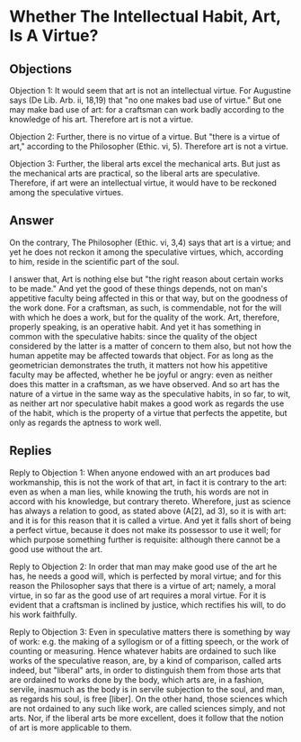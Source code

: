 # Whether The Intellectual Habit, Art, Is A Virtue?

## Objections

Objection 1: It would seem that art is not an intellectual virtue. For Augustine says (De Lib. Arb. ii, 18,19) that "no one makes bad use of virtue." But one may make bad use of art: for a craftsman can work badly according to the knowledge of his art. Therefore art is not a virtue.

Objection 2: Further, there is no virtue of a virtue. But "there is a virtue of art," according to the Philosopher (Ethic. vi, 5). Therefore art is not a virtue.

Objection 3: Further, the liberal arts excel the mechanical arts. But just as the mechanical arts are practical, so the liberal arts are speculative. Therefore, if art were an intellectual virtue, it would have to be reckoned among the speculative virtues.

## Answer

On the contrary, The Philosopher (Ethic. vi, 3,4) says that art is a virtue; and yet he does not reckon it among the speculative virtues, which, according to him, reside in the scientific part of the soul.

I answer that, Art is nothing else but "the right reason about certain works to be made." And yet the good of these things depends, not on man's appetitive faculty being affected in this or that way, but on the goodness of the work done. For a craftsman, as such, is commendable, not for the will with which he does a work, but for the quality of the work. Art, therefore, properly speaking, is an operative habit. And yet it has something in common with the speculative habits: since the quality of the object considered by the latter is a matter of concern to them also, but not how the human appetite may be affected towards that object. For as long as the geometrician demonstrates the truth, it matters not how his appetitive faculty may be affected, whether he be joyful or angry: even as neither does this matter in a craftsman, as we have observed. And so art has the nature of a virtue in the same way as the speculative habits, in so far, to wit, as neither art nor speculative habit makes a good work as regards the use of the habit, which is the property of a virtue that perfects the appetite, but only as regards the aptness to work well.

## Replies

Reply to Objection 1: When anyone endowed with an art produces bad workmanship, this is not the work of that art, in fact it is contrary to the art: even as when a man lies, while knowing the truth, his words are not in accord with his knowledge, but contrary thereto. Wherefore, just as science has always a relation to good, as stated above (A[2], ad 3), so it is with art: and it is for this reason that it is called a virtue. And yet it falls short of being a perfect virtue, because it does not make its possessor to use it well; for which purpose something further is requisite: although there cannot be a good use without the art.

Reply to Objection 2: In order that man may make good use of the art he has, he needs a good will, which is perfected by moral virtue; and for this reason the Philosopher says that there is a virtue of art; namely, a moral virtue, in so far as the good use of art requires a moral virtue. For it is evident that a craftsman is inclined by justice, which rectifies his will, to do his work faithfully.

Reply to Objection 3: Even in speculative matters there is something by way of work: e.g. the making of a syllogism or of a fitting speech, or the work of counting or measuring. Hence whatever habits are ordained to such like works of the speculative reason, are, by a kind of comparison, called arts indeed, but "liberal" arts, in order to distinguish them from those arts that are ordained to works done by the body, which arts are, in a fashion, servile, inasmuch as the body is in servile subjection to the soul, and man, as regards his soul, is free [liber]. On the other hand, those sciences which are not ordained to any such like work, are called sciences simply, and not arts. Nor, if the liberal arts be more excellent, does it follow that the notion of art is more applicable to them.